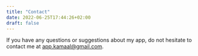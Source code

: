 ```yaml
---
title: "Contact"
date: 2022-06-25T17:44:26+02:00
draft: false
---
```


If you have any questions or suggestions about my app, do not hesitate to contact me at app.kamaal@gmail.com.
